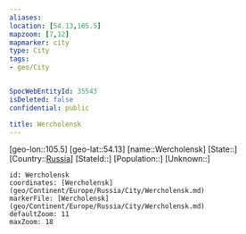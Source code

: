 ```yaml
---
aliases: 
location: [54.13,105.5]
mapzoom: [7,12] 
mapmarker: city 
type: City
tags:
- geo/City


SpocWebEntityId: 35543
isDeleted: false
confidential: public

title: Wercholensk
---
```

[geo-lon::105.5]
[geo-lat::54.13]
[name::Wercholensk]
[State::]
[Country::[Russia](geo/Continent/Europe/Russia.md)]
[StateId::]
[Population::]
[Unknown::]


```leaflet
id: Wercholensk
coordinates: [Wercholensk](geo/Continent/Europe/Russia/City/Wercholensk.md)
markerFile: [Wercholensk](geo/Continent/Europe/Russia/City/Wercholensk.md)
defaultZoom: 11 
maxZoom: 18
```


